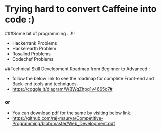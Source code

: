 Trying hard to convert Caffeine into code :)
=========================


###Some bit of programming ...!!!
 - Hackerrank Problems
 - Hackerearth Problem
 - Rosalind Problems
 - Codechef Problems



##Technical Skill Development Roadmap from Beginner to Advanced :
 - follow the below link to see the roadmap for complete Front-end and Back-end tools and techniques.
 - https://coggle.it/diagram/WBWqZhpq1v4665o7#

### or
 - You can download pdf for the same by visiting below link.
 - https://github.com/raj-maurya/Competitive-Programming/blob/master/Web_Development.pdf
